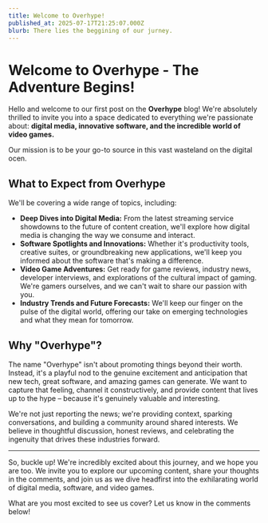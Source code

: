 ```yaml
---
title: Welcome to Overhype!
published_at: 2025-07-17T21:25:07.000Z
blurb: There lies the beggining of our jurney.
---
```


# Welcome to Overhype - The Adventure Begins!

Hello and welcome to our first post on the **Overhype** blog! We're absolutely thrilled to invite you into a space dedicated to everything we're passionate about: **digital media, innovative software, and the incredible world of video games.**

Our mission is to be your go-to source in this vast wasteland on the digital ocen.

## What to Expect from Overhype

We'll be covering a wide range of topics, including:

* **Deep Dives into Digital Media:** From the latest streaming service showdowns to the future of content creation, we'll explore how digital media is changing the way we consume and interact.
* **Software Spotlights and Innovations:** Whether it's productivity tools, creative suites, or groundbreaking new applications, we'll keep you informed about the software that's making a difference.
* **Video Game Adventures:** Get ready for game reviews, industry news, developer interviews, and explorations of the cultural impact of gaming. We're gamers ourselves, and we can't wait to share our passion with you.
* **Industry Trends and Future Forecasts:** We'll keep our finger on the pulse of the digital world, offering our take on emerging technologies and what they mean for tomorrow.

## Why "Overhype"?

The name "Overhype" isn't about promoting things beyond their worth. Instead, it's a playful nod to the genuine excitement and anticipation that new tech, great software, and amazing games can generate. We want to capture that feeling, channel it constructively, and provide content that lives up to the hype – because it's genuinely valuable and interesting.

We're not just reporting the news; we're providing context, sparking conversations, and building a community around shared interests. We believe in thoughtful discussion, honest reviews, and celebrating the ingenuity that drives these industries forward.

---

So, buckle up! We're incredibly excited about this journey, and we hope you are too. We invite you to explore our upcoming content, share your thoughts in the comments, and join us as we dive headfirst into the exhilarating world of digital media, software, and video games.

What are you most excited to see us cover? Let us know in the comments below!